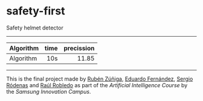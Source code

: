 # safety-first
Safety helmet detector

---

| Algorithm | time | precission |
|-----------|-----:|-----------:|
| Algorithm | 10s  |      11.85 |

---
This is the final project made by [Rubén Zúñiga](https://github.com/yezarou), [Eduardo Fernández](https://github.com/EduFdezSoy), [Sergio Ródenas](https://github.com/sergiorodenas) and [Raúl Robledo](https://github.com/Nara14) as part of the *Artificial Intelligence Course* by the *Samsung Innovation Campus*.  
